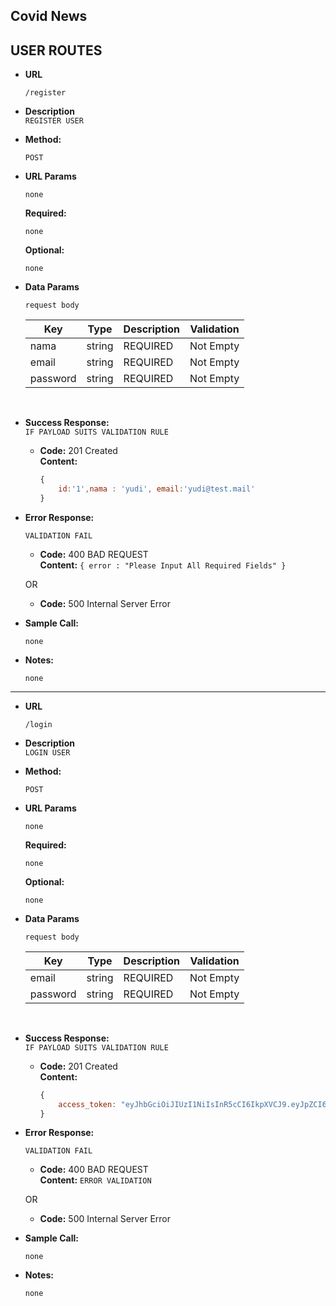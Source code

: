 **Covid News**
----
USER ROUTES
--------------------------
* **URL**

  `/register`

* **Description** <br />
`REGISTER USER`

* **Method:**
  
  `POST`

*  **URL Params**

   `none`

   **Required:**
 
   `none`

   **Optional:**
 
   `none`

* **Data Params**

  `request body`

    | Key        | Type       | Description|Validation|
    |----------- |------      |------------|----------|
    |nama        |string      |REQUIRED    |Not Empty
    |email       |string      |REQUIRED    |Not Empty
    |password    |string      |REQUIRED    |Not Empty
<br/>

* **Success Response:**<br />
    `IF PAYLOAD SUITS VALIDATION RULE`
  * **Code:** 201 Created <br />
    **Content:** <br />
    ```javascript
    {
        id:'1',nama : 'yudi', email:'yudi@test.mail'
    }
    ```
 
* **Error Response:**

  `VALIDATION FAIL`

  * **Code:** 400 BAD REQUEST <br />
    **Content:** `{ error : "Please Input All Required Fields" }`

  OR

  * **Code:** 500 Internal Server Error <br />
    

* **Sample Call:**

  `none`

* **Notes:**

  `none`

--------------------------
* **URL**

  `/login`

* **Description** <br />
`LOGIN USER`

* **Method:**
  
  `POST`

*  **URL Params**

   `none`

   **Required:**
 
   `none`

   **Optional:**
 
   `none`

* **Data Params**

  `request body`

    | Key        | Type       | Description|Validation|
    |----------- |------      |------------|----------|
    |email       |string      |REQUIRED    |Not Empty
    |password    |string      |REQUIRED    |Not Empty
<br/>

* **Success Response:**<br />
    `IF PAYLOAD SUITS VALIDATION RULE`
  * **Code:** 201 Created <br />
    **Content:** <br />
    ```javascript
    {
        access_token: "eyJhbGciOiJIUzI1NiIsInR5cCI6IkpXVCJ9.eyJpZCI6MSwiZW1haWwiOiJ5dWRpQGdtYWlsLmNvbSIsImlhdCI6MTYwMzg5NDEyNX0.YUD5N3SjvQk8Iacbq1Gz6_Qw_yFuH2NXO3JCGuAWSJY"
    }
    ```
 
* **Error Response:**

  `VALIDATION FAIL`

  * **Code:** 400 BAD REQUEST <br />
    **Content:** `ERROR VALIDATION`

  OR

  * **Code:** 500 Internal Server Error <br />
    

* **Sample Call:**

  `none`

* **Notes:**

  `none`